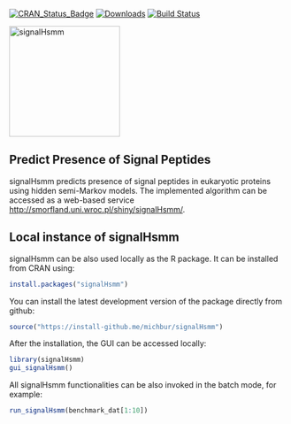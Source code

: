 [![CRAN_Status_Badge](http://www.r-pkg.org/badges/version/signalHsmm)](http://cran.r-project.org/package=signalHsmm)
[![Downloads](http://cranlogs.r-pkg.org/badges/signalHsmm)](http://cran.rstudio.com/package=signalHsmm)
[![Build Status](https://api.travis-ci.org/michbur/signalHsmm.png)](https://travis-ci.org/michbur/signalHsmm)

<img src="https://github.com/michbur/signalHsmm/blob/master/inst/signal_gui/logo.png" alt="signalHsmm" style="height: 200px;"/>

Predict Presence of Signal Peptides
-------------------------

signalHsmm predicts presence of signal peptides in eukaryotic proteins using hidden semi-Markov models. The implemented algorithm can be accessed as a web-based service http://smorfland.uni.wroc.pl/shiny/signalHsmm/.

Local instance of signalHsmm
------------------------
signalHsmm can be also used locally as the R package. It can be installed from CRAN using:

```R
install.packages("signalHsmm")
```

You can install the latest development version of the package directly from github:

```R
source("https://install-github.me/michbur/signalHsmm")
```

After the installation, the GUI can be accessed locally:

```R
library(signalHsmm)
gui_signalHsmm()
```
All signalHsmm functionalities can be also invoked in the batch mode, for example:

```R
run_signalHsmm(benchmark_dat[1:10])
```
